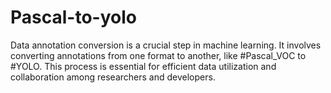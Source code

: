 # Pascal-to-yolo
 Data annotation conversion is a crucial step in machine learning. It involves converting annotations from one format to another, like #Pascal_VOC to #YOLO. This process is essential for efficient data utilization and collaboration among researchers and developers.  
